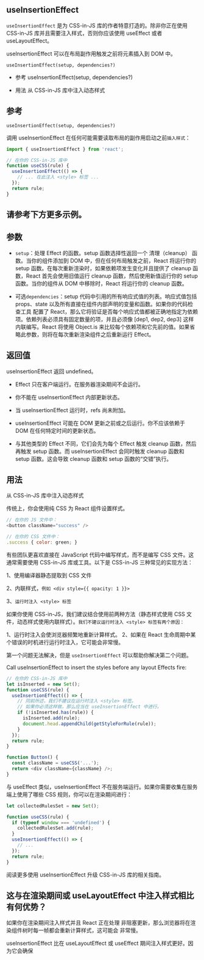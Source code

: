 ## useInsertionEffect

`useInsertionEffect` 是为 CSS-in-JS 库的作者特意打造的。除非你正在使用 CSS-in-JS 库并且需要注入样式，否则你应该使用 useEffect 或者 useLayoutEffect。

useInsertionEffect 可以在布局副作用触发之前将元素插入到 DOM 中。

`useInsertionEffect(setup, dependencies?)`

- 参考
useInsertionEffect(setup, dependencies?)

- 用法
从 CSS-in-JS 库中注入动态样式

## 参考

`useInsertionEffect(setup, dependencies?)`

调用 useInsertionEffect 在任何可能需要读取布局的副作用启动之前`插入样式`：


```jsx
import { useInsertionEffect } from 'react';

// 在你的 CSS-in-JS 库中
function useCSS(rule) {
  useInsertionEffect(() => {
    // ... 在此注入 <style> 标签 ...
  });
  return rule;
}
```
## 请参考下方更多示例。

## 参数

- `setup`：处理 Effect 的函数。setup 函数选择性返回一个 清理（cleanup） 函数。当你的组件添加到 DOM 中，但在任何布局触发之前，React 将运行你的 setup 函数。在每次重新渲染时，如果依赖项发生变化并且提供了 cleanup 函数，React 首先会使用旧值运行 cleanup 函数，然后使用新值运行你的 setup 函数。当你的组件从 DOM 中移除时，React 将运行你的 cleanup 函数。

- 可选`dependencies`：setup 代码中引用的所有响应式值的列表。响应式值包括 props、state 以及所有直接在组件内部声明的变量和函数。如果你的代码检查工具 配置了 React，那么它将验证是否每个响应式值都被正确地指定为依赖项。依赖列表必须具有固定数量的项，并且必须像 [dep1, dep2, dep3] 这样内联编写。React 将使用 Object.is 来比较每个依赖项和它先前的值。如果省略此参数，则将在每次重新渲染组件之后重新运行 Effect。

## 返回值

useInsertionEffect 返回 undefined。

- Effect 只在客户端运行。在服务器渲染期间不会运行。

- 你不能在 useInsertionEffect 内部更新状态。

- 当 useInsertionEffect 运行时，refs 尚未附加。

- useInsertionEffect 可能在 DOM 更新之前或之后运行。你不应该依赖于 DOM 在任何特定时间的更新状态。

- 与其他类型的 Effect 不同，它们会先为每个 Effect 触发 cleanup 函数，然后再触发 setup 函数。而 useInsertionEffect 会同时触发 cleanup 函数和 setup 函数。这会导致 cleanup 函数和 setup 函数的“交错”执行。

## 用法

从 CSS-in-JS 库中注入动态样式

传统上，你会使用纯 CSS 为 React 组件设置样式。

```js
// 在你的 JS 文件中：
<button className="success" />

// 在你的 CSS 文件中：
.success { color: green; }
```

有些团队更喜欢直接在 JavaScript 代码中编写样式，而不是编写 CSS 文件。这通常需要使用 CSS-in-JS 库或工具。以下是 CSS-in-JS 三种常见的实现方法：

1、使用编译器静态提取到 CSS 文件

2、内联样式，`例如 <div style={{ opacity: 1 }}>`

3、`运行时注入 <style> 标签`

如果你使用 CSS-in-JS，我们建议结合使用前两种方法（静态样式使用 CSS 文件，动态样式使用内联样式）。`我们不建议运行时注入 <style> 标签有两个原因：`

1、运行时注入会使浏览器频繁地重新计算样式。
2、如果在 React 生命周期中某个错误的时机进行运行时注入，它可能会非常慢。

第一个问题无法解决，但是 `useInsertionEffect` 可以帮助你解决第二个问题。

Call useInsertionEffect to insert the styles before any layout Effects fire:

```js
// 在你的 CSS-in-JS 库中
let isInserted = new Set();
function useCSS(rule) {
  useInsertionEffect(() => {
    // 同前所述，我们不建议在运行时注入 <style> 标签。
    // 如果你必须这样做，那么应当在 useInsertionEffect 中进行。
    if (!isInserted.has(rule)) {
      isInserted.add(rule);
      document.head.appendChild(getStyleForRule(rule));
    }
  });
  return rule;
}

function Button() {
  const className = useCSS('...');
  return <div className={className} />;
}
```

与 useEffect 类似，useInsertionEffect 不在服务端运行。如果你需要收集在服务端上使用了哪些 CSS 规则，你可以在渲染期间进行：

```js
let collectedRulesSet = new Set();

function useCSS(rule) {
  if (typeof window === 'undefined') {
    collectedRulesSet.add(rule);
  }
  useInsertionEffect(() => {
    // ...
  });
  return rule;
}
```

阅读更多使用 useInsertionEffect 升级 CSS-in-JS 库的相关指南。

## 这与在渲染期间或 useLayoutEffect 中注入样式相比有何优势？

如果你在渲染期间注入样式并且 React 正在处理 非阻塞更新，那么浏览器将在渲染组件树时每一帧都会重新计算样式，这可能会 非常慢。

useInsertionEffect 比在 useLayoutEffect 或 useEffect 期间注入样式更好。因为它会确保 <style> 标签在其它 Effect 运行前被注入。否则，正常的 Effect 中的布局计算将由于过时的样式而出错。

